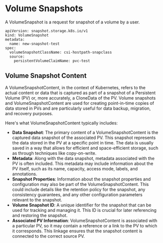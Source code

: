 # Volume Snapshots

A VolumeSnapshot is a request for snapshot of a volume by a user.

```
apiVersion: snapshot.storage.k8s.io/v1
kind: VolumeSnapshot
metadata:
  name: new-snapshot-test
spec:
  volumeSnapshotClassName: csi-hostpath-snapclass
  source:
    persistentVolumeClaimName: pvc-test
```

## Volume Snapshot Content
A VolumeSnapshotContent, in the context of Kubernetes, refers to the actual content or data that is captured as part of a snapshot of a Persistent Volume (PV) or, more accurately, a CloneData of the PV. Volume snapshots and VolumeSnapshotContent are used for creating point-in-time copies of data stored in PVs and are particularly useful for data backup, migration, and recovery purposes.

Here's what VolumeSnapshotContent typically includes:

- **Data Snapshot**: The primary content of a VolumeSnapshotContent is the captured data snapshot of the associated PV. This snapshot represents the data stored in the PV at a specific point in time. The data is usually saved in a way that allows for efficient and space-efficient storage, such as through techniques like copy-on-write.
- **Metadata**: Along with the data snapshot, metadata associated with the PV is often included. This metadata may include information about the PV itself, such as its name, capacity, access mode, labels, and annotations.
- **Snapshot Properties**: Information about the snapshot properties and configuration may also be part of the VolumeSnapshotContent. This could include details like the retention policy for the snapshot, any consistency guarantees, and any other configuration parameters relevant to the snapshot.
- **Volume Snapshot ID**: A unique identifier for the snapshot that can be used for tracking and managing it. This ID is crucial for later referencing and restoring the snapshot.
- **Associated PV Information**: VolumeSnapshotContent is associated with a particular PV, so it may contain a reference or a link to the PV to which it corresponds. This linkage ensures that the snapshot content is connected to the correct source PV.
